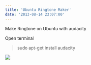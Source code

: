 ```yaml
---
title: 'Ubuntu Ringtone Maker'
date: '2013-08-14 23:07:00'
---
```


Make Ringtone on Ubuntu with audacity  
  
Open terminal  
  

> sudo apt-get install audacity

  
  
[![](http://1.bp.blogspot.com/-byyFRfZU3uM/UgurSKpGnpI/AAAAAAAAGBA/_COPDkBeTFc/s400/Screenshot-03+-+Patience-1.png)](http://1.bp.blogspot.com/-byyFRfZU3uM/UgurSKpGnpI/AAAAAAAAGBA/_COPDkBeTFc/s1600/Screenshot-03+-+Patience-1.png)